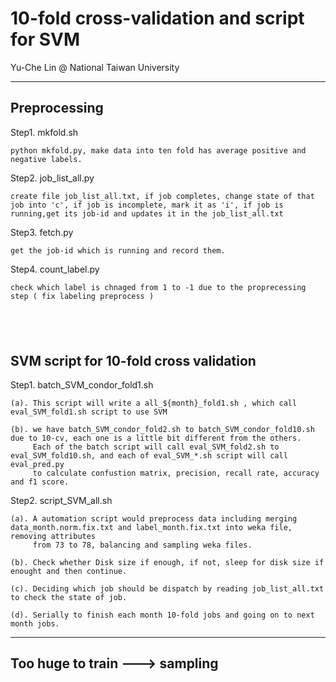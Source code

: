 # 10-fold cross-validation and script for SVM


Yu-Che Lin @ National Taiwan University


----------------------------------------
 Preprocessing
----------------------------------------

Step1. mkfold.sh
    
    python mkfold.py, make data into ten fold has average positive and negative labels.
    
Step2. job_list_all.py
    
    create file job_list_all.txt, if job completes, change state of that job into 'c', if job is incomplete, mark it as 'i', if job is   running,get its job-id and updates it in the job_list_all.txt

Step3. fetch.py
   
    get the job-id which is running and record them.
    
Step4. count_label.py
    
    check which label is chnaged from 1 to -1 due to the proprecessing step ( fix labeling preprocess )
    
    
------------------------------------------
 SVM script for 10-fold cross validation
------------------------------------------


Step1. batch_SVM_condor_fold1.sh 
    
    (a). This script will write a all_${month}_fold1.sh , which call eval_SVM_fold1.sh script to use SVM
    
    (b). we have batch_SVM_condor_fold2.sh to batch_SVM_condor_fold10.sh due to 10-cv, each one is a little bit different from the others.
         Each of the batch script will call eval_SVM_fold2.sh to eval_SVM_fold10.sh, and each of eval_SVM_*.sh script will call eval_pred.py
         to calculate confustion matrix, precision, recall rate, accuracy and f1 score.
Step2. script_SVM_all.sh
    
    (a). A automation script would preprocess data including merging data_month.norm.fix.txt and label_month.fix.txt into weka file, removing attributes
         from 73 to 78, balancing and sampling weka files.
    
    (b). Check whether Disk size if enough, if not, sleep for disk size if enought and then continue.
    
    (c). Deciding which job should be dispatch by reading job_list_all.txt to check the state of job.
    
    (d). Serially to finish each month 10-fold jobs and going on to next month jobs.



-----------------------------------------------
 Too huge to train ---> sampling 
-----------------------------------------------
